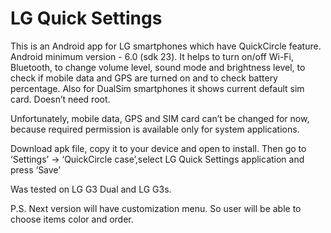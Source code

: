 # LG Quick Settings

This is an Android app for LG smartphones  which have QuickCircle feature. Android minimum version - 6.0 (sdk 23). It helps to turn on/off Wi-Fi, Bluetooth, to change volume level, sound mode and brightness level, to check if mobile data and GPS are turned on and to check battery percentage. Also for DualSim smartphones it shows current default sim card. Doesn’t need root.

Unfortunately, mobile data, GPS and SIM card can’t be changed for now, because required permission is available only for system applications.

Download apk file, copy it to your device and open to install. Then go to ‘Settings’ -> ‘QuickCircle case’,select LG Quick Settings application and press ‘Save’ 

Was tested on LG G3 Dual and LG G3s.

P.S. Next version will have customization menu. So user will be able to choose items color and order.
